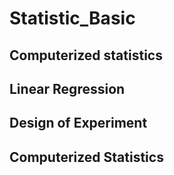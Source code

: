 # Statistic_Basic

## Computerized statistics

## Linear Regression

## Design of Experiment

## Computerized Statistics
